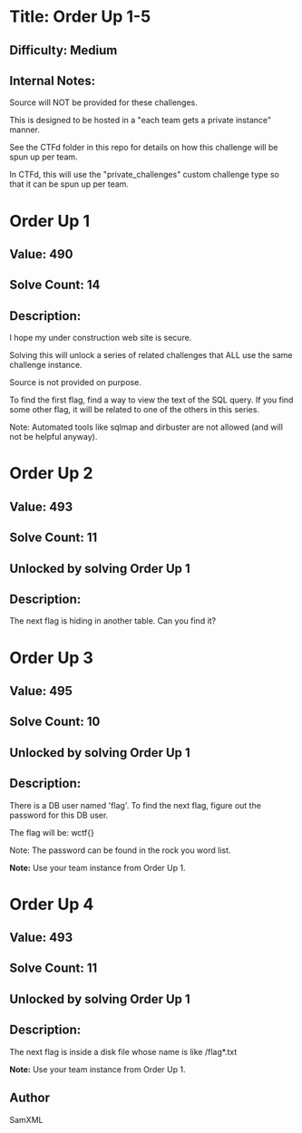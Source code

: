 # Title: Order Up 1-5
## Difficulty: Medium
## Internal Notes: 
Source will NOT be provided for these challenges.

This is designed to be hosted in a "each team gets a private instance" manner.

See the CTFd folder in this repo for details on how this challenge will be spun up per team.

In CTFd, this will use the "private_challenges" custom challenge type so that it can be
spun up per team.

# Order Up 1
## Value: 490
## Solve Count: 14
## Description:
I hope my under construction web site is secure.

Solving this will unlock a series of related challenges that ALL use the same challenge instance.

Source is not provided on purpose.

To find the first flag, find a way to view the text of the SQL query.
If you find some other flag, it will be related to one of the others in this series.

Note: Automated tools like sqlmap and dirbuster are not allowed (and will not be helpful anyway).


# Order Up 2
## Value: 493
## Solve Count: 11
## Unlocked by solving Order Up 1
## Description:
The next flag is hiding in another table.  Can you find it?


# Order Up 3
## Value: 495
## Solve Count: 10
## Unlocked by solving Order Up 1
## Description:
There is a DB user named 'flag'. To find the next flag, figure out the password for
this DB user.

The flag will be: wctf{<db-password-of-flag-user>}

Note: The password can be found in the rock you word list.

**Note:** Use your team instance from Order Up 1.

# Order Up 4
## Value: 493
## Solve Count: 11
## Unlocked by solving Order Up 1
## Description:
The next flag is inside a disk file whose name is like /flag*.txt

**Note:** Use your team instance from Order Up 1.

## Author
SamXML

